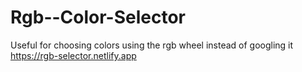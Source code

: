 # Rgb--Color-Selector
Useful for choosing colors using the rgb wheel instead of googling it
https://rgb-selector.netlify.app
